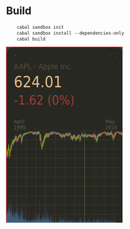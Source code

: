 # Build
```
    cabal sandbox init
    cabal sandbox install --dependencies-only
    cabal build
```

![Screenshot 1](https://github.com/creichert/hsqmlstocqt/raw/master/img/ex1.png)
